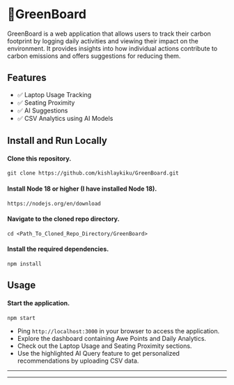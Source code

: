 # 🌱GreenBoard
GreenBoard is a web application that allows users to track their carbon footprint by logging daily activities and viewing their impact on the environment. It provides insights into how individual actions contribute to carbon emissions and offers suggestions for reducing them.

## Features
- ✅ Laptop Usage Tracking
- ✅ Seating Proximity
- ✅ AI Suggestions
- ✅ CSV Analytics using AI Models

## Install and Run Locally
#### Clone this repository.
```console
git clone https://github.com/kishlaykiku/GreenBoard.git
```
#### Install Node 18 or higher (I have installed Node 18).
```console
https://nodejs.org/en/download
```
#### Navigate to the cloned repo directory.
```console
cd <Path_To_Cloned_Repo_Directory/GreenBoard>
```
#### Install the required dependencies.
```console
npm install
```

## Usage
#### Start the application.
```console
npm start
```
- Ping `http://localhost:3000` in your browser to access the application.
- Explore the dashboard containing Awe Points and Daily Analytics.
- Check out the Laptop Usage and Seating Proximity sections.
- Use the highlighted AI Query feature to get personalized recommendations by uploading CSV data.
<hr>
<hr>